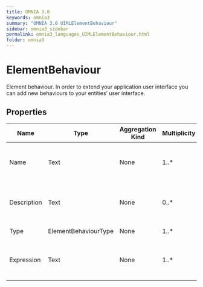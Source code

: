 ```yaml
---
title: OMNIA 3.0
keywords: omnia3
summary: "OMNIA 3.0 UIMLElementBehaviour"
sidebar: omnia3_sidebar
permalink: omnia3_languages_UIMLElementBehaviour.html
folder: omnia3
---
```


# ElementBehaviour
Element behaviour. In order to extend your application user interface you can add new behaviours to your entities’ user interface.
## Properties

| Name | Type | Aggregation Kind | Multiplicity | Description |
| --------- | --------- | --------- | --------- | --------- |
| Name | Text | None | 1..* | The name of the entity (unique identifier). |
| Description | Text | None | 0..* | The textual explanation of the entities’ purpose. |
| Type | ElementBehaviourType | None | 1..* | Type of behaviour. |
| Expression | Text | None | 1..* | Behaviour expression related to the Element. |

